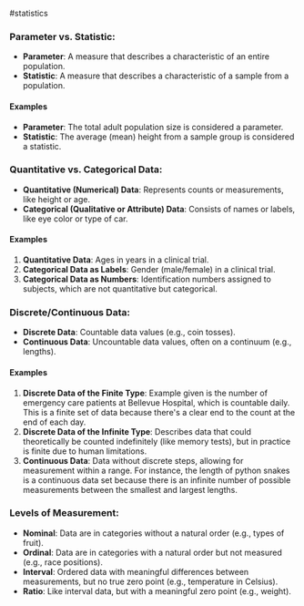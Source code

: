 #statistics 

### Parameter vs. Statistic:
- **Parameter**: A measure that describes a characteristic of an entire population.
- **Statistic**: A measure that describes a characteristic of a sample from a population.

#### Examples
- **Parameter**: The total adult population size is considered a parameter.
- **Statistic**: The average (mean) height from a sample group is considered a statistic.

### Quantitative vs. Categorical Data:
- **Quantitative (Numerical) Data**: Represents counts or measurements, like height or age.
- **Categorical (Qualitative or Attribute) Data**: Consists of names or labels, like eye color or type of car.

#### Examples 
1. **Quantitative Data**: Ages in years in a clinical trial.
2. **Categorical Data as Labels**: Gender (male/female) in a clinical trial.
3. **Categorical Data as Numbers**: Identification numbers assigned to subjects, which are not quantitative but categorical.

### **Discrete/Continuous Data:**

- **Discrete Data**: Countable data values (e.g., coin tosses).
- **Continuous Data**: Uncountable data values, often on a continuum (e.g., lengths).
#### Examples 
1. **Discrete Data of the Finite Type**: Example given is the number of emergency care patients at Bellevue Hospital, which is countable daily. This is a finite set of data because there's a clear end to the count at the end of each day.
2. **Discrete Data of the Infinite Type**: Describes data that could theoretically be counted indefinitely (like memory tests), but in practice is finite due to human limitations.
3. **Continuous Data**: Data without discrete steps, allowing for measurement within a range. For instance, the length of python snakes is a continuous data set because there is an infinite number of possible measurements between the smallest and largest lengths.


### Levels of Measurement:

- **Nominal**: Data are in categories without a natural order (e.g., types of fruit).
- **Ordinal**: Data are in categories with a natural order but not measured (e.g., race positions).
- **Interval**: Ordered data with meaningful differences between measurements, but no true zero point (e.g., temperature in Celsius).
- **Ratio**: Like interval data, but with a meaningful zero point (e.g., weight).